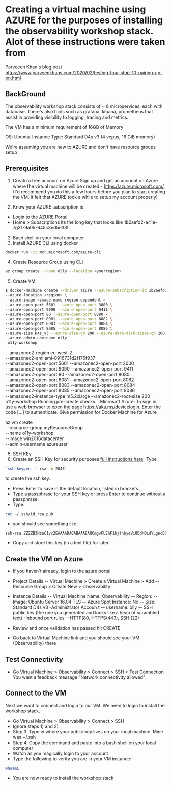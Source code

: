 # Creating a virtual machine using AZURE for the purposes of installing the observability workshop stack. Alot of these instructions were taken from 
Parveeen Khan's blog post https://www.parveenkhans.com/2020/02/testing-tour-stop-10-pairing-up-on.html

## BackGround 
The observability workshop stack consists of ~ 8 microservices, each with database. There's also tools such as grafana, kibana, prometheus that assist in providing visibility to logging, tracing and metrics. 

The VM has a minimum requirement of 16GB of Memory 

OS:  Ubuntu. 
Instance Type: Standard D4s v3 (4 vcpus, 16 GiB memory)

We're assuming you are new to AZURE and don't have resource groups setup 

## Prerequisites

1) Create a free account on Azure
Sign up and get an account on Azure where the virtual machine will be created - https://azure.microsoft.com/. (I'd recommend you do this a few hours before you plan to start creating the VM. It felt that AZURE took a while to setup my account properly)  

2) Know your AZURE subscription id 
- Login to the AZURE Portal 
- Home > Subscriptions its the long key that looks like 1b2aefd2-a41e-7g31-9a05-645c3ed5e38f

2) Bash shell on your local computer 
3) Install AZURE CLI using docker 
``` bash 
docker run -it mcr.microsoft.com/azure-cli
``` 
4) Create Resource Group using CLI 
``` bash 
az group create --name olly --location <yourregion>
``` 
5) Create VM 
``` bash
$ docker-machine create --driver azure --azure-subscription-id 1b2aefd2-a41e-434a-9a05-645c3ed5e38f \
--azure-location <region> \ 
--azure-image <image name region dependent > 
--azure-open-port 5601 --azure-open-port 3000 \
--azure-open-port 9090 --azure-open-port 9411 \
--azure-open-port 80 --azure-open-port 8080 \
--azure-open-port 8081 --azure-open-port 8082 \
--azure-open-port 8083 --azure-open-port 8084 \
--azure-open-port 8085 --azure-open-port 8086 \
--azure-size D4s_v3 --azure-size-gb 200 --azure-data-disk-sizes-gb 200
--azure-admin-username olly
 o11y-workshop
 ```
 
 --amazonec2-region eu-west-2 \
--amazonec2-ami ami-0916731d2f176f937 \
--amazonec2-open-port 5601 --amazonec2-open-port 3000 \
--amazonec2-open-port 9090 --amazonec2-open-port 9411 \
--amazonec2-open-port 80 --amazonec2-open-port 8080 \
--amazonec2-open-port 8081 --amazonec2-open-port 8082 \
--amazonec2-open-port 8083 --amazonec2-open-port 8084 \
--amazonec2-open-port 8085 --amazonec2-open-port 8086 \
--amazonec2-instance-type m5.2xlarge --amazonec2-root-size 200 \
o11y-workshop
Running pre-create checks...
Microsoft Azure: To sign in, use a web browser to open the page https://aka.ms/devicelogin.
Enter the code [...] to authenticate.
Give permission for Docker Machine for Azure 
  
  
az vm create \
    --resource-group myResourceGroup \
    --name o11y-workshop \
    --image win2016datacenter \
    --admin-username azureuser 
    
5) SSH KEy 
1) Create an SSH Key for security purposes [full instructions here](https://docs.microsoft.com/en-gb/azure/virtual-machines/linux/quick-create-portal)
-Type 
``` bash
`ssh-keygen -t rsa -b 2048`
``` 
to create the ssh key.

- Press Enter to save in the default location, listed in brackets.
- Type a passphrase for your SSH key or press Enter to continue without a passphrase.
- Type:
``` bash 
cat ~/.ssh/id_rsa.pub
``` 
- you should see something like:
```` bash 
ssh-rsa ZZZZB3NzaC1yc2EAAAADAQABAAABAQCmgvFLEhF1hjtnbyeVi8DdM0idYLgncDDmxdFu6GrkWMimvpG1afJwAsUVbN9BwYlzgy9XJeBk+YAi1Nyu/nzxfZuYIfsWPawZB04G/2nZyZgR/0hVQjgPSdfuJYyIbxNubUqnja5sDx+pKZU5wXoJl4mxUMtJRfYcgfB+kd6icpnzcptcBvGvQ8ynVS/mSeD8TbLiN4eldRH65Q22+TgedxyEx+kS4EOXNTylt+P1sCAK2Ppa3nUxJoLHXhY/gua95n+NBdTEqcWrugFR2XTe7NnWNAZ2hdxa47Xdv2xwZsnL8FPxasvc1ljSovqIN9PsqQwxwJ6lPEq6SGULH+oj
````
- Copy and store this key (in a text file) for later 

## Create the VM on Azure  
- If you haven't already, login to the azure portal 
- Project Details 
-- Virtual Machine > Create a Virtual Machine > Add 
-- Resource Group > Create New > Observability
- Instance Details 
-- Virtual Machine Name: Observability
-- Region: <Your Region> 
-- Image: Ubuntu Server 16.04 TLS <or similar> 
-- Azure Spot Instance: No
-- Size: Standard D4s v3 <this is not default you will need to change> 
-Administrator Accoun t 
-- username: olly 
-- SSH public key (the one you generated and looks like a heap of scrambled text) 
-Inbound port rules
--HTTP(80, HTTPS(443), SSH (22) 

- Review and once validation has passed hit CREATE 
- Go back to Virtual Machine link and you should see your VM (Observability) there


## Test Connectivity 
- Go Virtual Machine > Observability > Connect > SSH > Test Connection 
You want a feedback message  "Network connectivity allowed" 

## Connect to the VM 
Next we want to connect and login to our VM. We need to login to install the workshop stack. 
- Go Virtual Machine > Observability > Connect > SSH 
- Ignore steps 1) and 2) 
- Step 3. Type in where your public key lives on your local machine. Mine was ~/.ssh 
- Step 4. Copy the command and paste into a bash shell on your local computer 
- Watch as you magically login to your account 
- Type the following to verify you are in your VM instance:
``` bash 
whoami 
``` 
- You are now ready to install the workshop stack 


